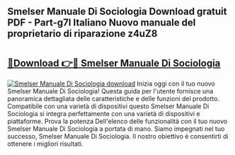 ## Smelser Manuale Di Sociologia Download gratuit PDF - Part-g7l Italiano Nuovo manuale del proprietario di riparazione z4uZ8

# <h2><a href="http://dfbeci.blite.top/?on=Smelser+Manuale+Di+Sociologia">🔗Download 👉🔴 Smelser Manuale Di Sociologia</a></h2>

[![Smelser Manuale Di Sociologia download](https://i.imgur.com/lujVjoI.png)](http://dfbeci.blite.top/?on=Smelser+Manuale+Di+Sociologia)
Inizia oggi con il tuo nuovo Smelser Manuale Di Sociologia! Questa guida per l'utente fornisce una panoramica dettagliata delle caratteristiche e delle funzioni del prodotto. Compatibile con una varietà di dispositivi questo Smelser Manuale Di Sociologia si integra perfettamente con una varietà di dispositivi e piattaforme. Prova la potenza Dell'elenco delle funzionalità con il tuo nuovo Smelser Manuale Di Sociologia a portata di mano. Siamo impegnati nel tuo successo, Smelser Manuale Di Sociologia. Il nostro obiettivo è consentirti di ottenere i migliori risultati.
